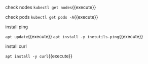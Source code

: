 check nodes
`kubectl get nodes`{{execute}}

check pods
`kubectl get pods -A`{{execute}}

install ping

`apt update`{{execute}}
`apt install -y inetutils-ping`{{execute}}

install curl

`apt install -y curl`{{execute}}
